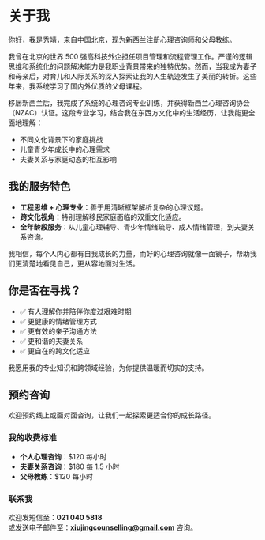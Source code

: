 # 关于我

你好，我是秀靖，来自中国北京，现为新西兰注册心理咨询师和父母教练。

我曾在北京的世界 500 强高科技外企担任项目管理和流程管理工作。严谨的逻辑思维和系统化的问题解决能力是我职业背景带来的独特优势。然而，当我成为妻子和母亲后，对育儿和人际关系的深入探索让我的人生轨迹发生了美丽的转折。这些年来，我系统学习了国内外优质的父母课程。

移居新西兰后，我完成了系统的心理咨询专业训练，并获得新西兰心理咨询协会（NZAC）认证。这段专业学习，结合我在东西方文化中的生活经历，让我能更全面地理解：

- 不同文化背景下的家庭挑战  
- 儿童青少年成长中的心理需求  
- 夫妻关系与家庭动态的相互影响  

## 我的服务特色

- **工程思维 + 心理专业**：善于用清晰框架解析复杂的心理议题。  
- **跨文化视角**：特别理解移民家庭面临的双重文化适应。  
- **全年龄段服务**：从儿童心理辅导、青少年情绪疏导、成人情绪管理，到夫妻关系咨询。  

我相信，每个人内心都有自我成长的力量，而好的心理咨询就像一面镜子，帮助我们更清楚地看见自己，更从容地面对生活。

## 你是否在寻找？

- ✅ 有人理解你并陪伴你度过艰难时期  
- ✅ 更健康的情绪管理方式  
- ✅ 更有效的亲子沟通方法  
- ✅ 更和谐的夫妻关系  
- ✅ 更自在的跨文化适应  

我愿用我的专业知识和跨领域经验，为你提供温暖而切实的支持。

## 预约咨询

欢迎预约线上或面对面咨询，让我们一起探索更适合你的成长路径。

### 我的收费标准
- **个人心理咨询**：$120 每小时  
- **夫妻关系咨询**：$180 每 1.5 小时  
- **父母教练**：$120 每小时  

### 联系我
欢迎发短信至：**021 040 5818**  
或发送电子邮件至：**xiujingcounselling@gmail.com** 咨询。